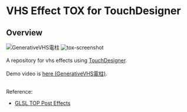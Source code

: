 # VHS Effect TOX for TouchDesigner
## Overview

![GenerativeVHS電柱](https://user-images.githubusercontent.com/9309605/198350397-0f0e93b7-d931-4be6-9485-b373ec8e8cc8.jpg)
![tox-screenshot](https://user-images.githubusercontent.com/9309605/198350632-41391f83-0f6d-4d92-bb1c-0021897226ff.png)
<br>
<br>
A repository for vhs effects using [TouchDesigner](https://derivative.ca/).
<br>
<br>
Demo video is [here (GenerativeVHS電柱)](https://youtu.be/8Y6l8Y19mgI).
<br>
<br>

Reference:
- [GLSL TOP Post Effects](https://youtu.be/RFomr3rVoBY)